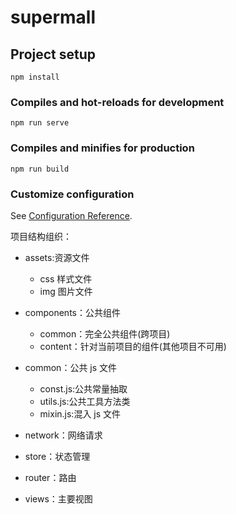 # supermall

## Project setup

```
npm install
```

### Compiles and hot-reloads for development

```
npm run serve
```

### Compiles and minifies for production

```
npm run build
```

### Customize configuration

See [Configuration Reference](https://cli.vuejs.org/config/).

项目结构组织：

- assets:资源文件

  - css 样式文件
  - img 图片文件

- components：公共组件

  - common：完全公共组件(跨项目)
  - content：针对当前项目的组件(其他项目不可用)

- common：公共 js 文件

  - const.js:公共常量抽取
  - utils.js:公共工具方法类
  - mixin.js:混入 js 文件

- network：网络请求
- store：状态管理
- router：路由
- views：主要视图
